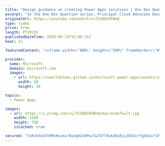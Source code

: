 ```yaml
---
title: "Design guidance on creating Power Apps solutions | One Dev Question: Dona Sarkar"
excerpt: "In the One Dev Question series, Principal Cloud Advocate Dona Sarkar gives some advice on creating Power App solutions.   For more information, visit: https://docs.microsoft.com/powerapps/maker/canvas-apps/get-started-test-drive/?WT.mc_id=onedevquestion-c9-donasa   Try Azure for free: https://aka.ms/TryAzure7"
originalUrl: https://youtube.com/watch?v=3lUQDCRFWnQ
type: video
price: Free
length: PT1M13S
publishedDateTime: 2020-05-13T15:09:15Z
heat: 51

featuredContent: "<iframe width=\"800\" height=\"500\" frameborder=\"0\" src=\"https://www.youtube.com/embed/3lUQDCRFWnQ\" allow=\"accelerometer; autoplay; encrypted-media; gyroscope; picture-in-picture\" allowfullscreen></iframe>"

provider:
  name: Microsoft
  domain: microsoft.com
  images:
    - url: https://smartableai.github.io/microsoft-power-apps/assets/images/organizations/microsoft.com-50x50.jpg
      width: 50
      height: 50

topics:
  - Power Apps

images:
  - url: https://i.ytimg.com/vi/3lUQDCRFWnQ/maxresdefault.jpg
    width: 1280
    height: 720
    isCached: true

secured: "TzRx93vGYVXMsHLxeu/8wzgO2oDPwzIw7X7l0ukdDy8juJOI4i+fgkUxurlOT1RYtAtOIuwC7x8EPjdBELF+AWCA8UJXkYKP8Cq133ceKpp8zdI+x+2EEvphnT02AIXj0v5U/JlH4VYjALyxlNSbVb9x0hUzfppa+MUzQ3HN8h7Qp4Y6VY7g1rDe1ulH4I9EZsrqLRJCtmFBmi3ljuGrAwT4wExbShQq5wKXwSgW8Tt2LQ2IrSg8i9DtnZ1HhR6KCQl2Z8FYghOxAr3evrF9NOiw8/L2o70lvMTDTSCfKF/INlV8oZlMAwhbqX32Dsnl05VBH77+aVAcMiOiLSJjkCT+J77DhxsMH4i9SyjqT6/ud1rMl5iR1hGyo9DK5E0xpsmXswns1bS0K639OO/YTg==;gVPNNZFfpaS69Kp7ANYQgw=="
---
```


